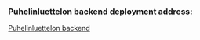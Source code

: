 ### Puhelinluettelon backend deployment address:

[Puhelinluettelon backend](https://puhelinluettelo-backend-3k30.onrender.com/api/persons)